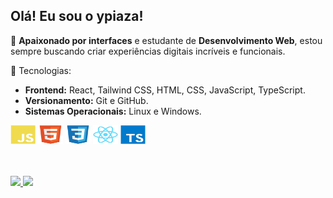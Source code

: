 ## Olá! Eu sou o ypiaza!

🎨 **Apaixonado por interfaces** e estudante de **Desenvolvimento Web**, estou sempre buscando criar experiências digitais incríveis e funcionais.

🚀 Tecnologias:
- **Frontend:** React, Tailwind CSS, HTML, CSS, JavaScript, TypeScript.
- **Versionamento:** Git e GitHub.
- **Sistemas Operacionais:** Linux e Windows.

<div>
  <img align="center" alt="Js" height="30" width="40" src="https://raw.githubusercontent.com/devicons/devicon/master/icons/javascript/javascript-plain.svg">
  <img align="center" alt="HTML" height="30" width="40" src="https://raw.githubusercontent.com/devicons/devicon/master/icons/html5/html5-original.svg">
  <img align="center" alt="CSS" height="30" width="40" src="https://raw.githubusercontent.com/devicons/devicon/master/icons/css3/css3-original.svg">
  <img align="center" alt="React" height="30" width="40" src="https://raw.githubusercontent.com/devicons/devicon/master/icons/react/react-original.svg">
  <img align="center" alt="Typescript" height="30" width="40" src="https://raw.githubusercontent.com/devicons/devicon/master/icons/typescript/typescript-original.svg">
</div><br><br><br>
 <div>
   <a href="https://github.com/ypiaza">
   <img height="180em" src="https://github-readme-stats.vercel.app/api/top-langs/?username=ypiaza&layout=compact&langs_count=6&theme=dark"/>
   <img height="180em" src="https://github-profile-summary-cards.vercel.app/api/cards/profile-details?username=ypiaza&theme=dark"/>
</div>



